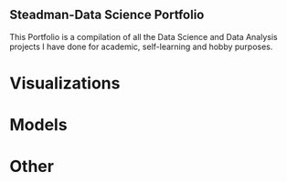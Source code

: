 ## Steadman-Data Science Portfolio

This Portfolio is a compilation of all the Data Science and Data Analysis projects I have done for academic, self-learning and hobby purposes.

# Visualizations

# Models

# Other
